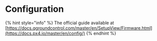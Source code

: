 # Configuration

{% hint style="info" %}
The official guide available at [https://docs.qgroundcontrol.com/master/en/SetupView/Firmware.html](https://docs.px4.io/master/en/config/)
{% endhint %}



